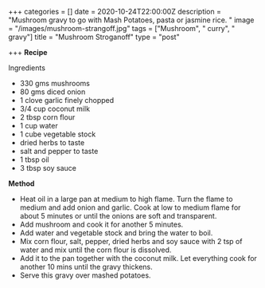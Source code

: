 +++
categories = []
date = 2020-10-24T22:00:00Z
description = "Mushroom gravy to go with Mash Potatoes, pasta or jasmine rice. "
image = "/images/mushroom-strangoff.jpg"
tags = ["Mushroom", " curry", " gravy"]
title = "Mushroom Stroganoff"
type = "post"

+++
**Recipe**

Ingredients

* 330 gms mushrooms
* 80 gms diced onion
* 1 clove garlic finely chopped
* 3/4 cup coconut milk
* 2 tbsp corn flour
* 1 cup water
* 1 cube vegetable stock
* dried herbs to taste
* salt and pepper to taste
* 1 tbsp oil
* 3 tbsp soy sauce

**Method**

* Heat oil in a large pan at medium to high flame. Turn the flame to medium and add onion and garlic. Cook at low to medium flame for about 5 minutes or until the onions are soft and transparent.
* Add mushroom and cook it for another 5 minutes. 
* Add water and vegetable stock and bring the water to boil. 
*  Mix corn flour, salt, pepper, dried herbs and soy sauce with 2 tsp of water and mix until the corn flour is dissolved. 
* Add it to the pan together with the coconut milk. Let everything cook for another 10 mins until the gravy thickens. 
* Serve this gravy over mashed potatoes. 